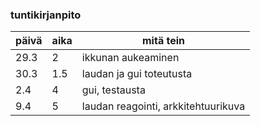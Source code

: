 ### tuntikirjanpito

päivä | aika | mitä tein
------------ | ------------ | ------------
29.3 | 2 | ikkunan aukeaminen
30.3 | 1.5 | laudan ja gui toteutusta
2.4 | 4 | gui, testausta
9.4 | 5 | laudan reagointi, arkkitehtuurikuva

